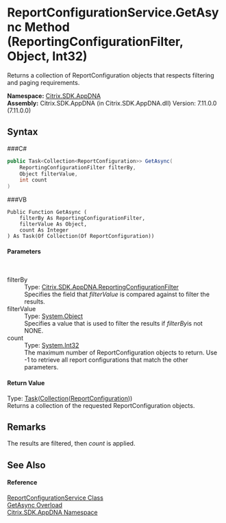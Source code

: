 # ReportConfigurationService.GetAsync Method (ReportingConfigurationFilter, Object, Int32)
 

Returns a collection of ReportConfiguration objects that respects filtering and paging requirements.

**Namespace:**&nbsp;<a href="N_Citrix_SDK_AppDNA">Citrix.SDK.AppDNA</a><br />**Assembly:**&nbsp;Citrix.SDK.AppDNA (in Citrix.SDK.AppDNA.dll) Version: 7.11.0.0 (7.11.0.0)

## Syntax

###C#
```csharp
public Task<Collection<ReportConfiguration>> GetAsync(
	ReportingConfigurationFilter filterBy,
	Object filterValue,
	int count
)
```

###VB
```vbnet
Public Function GetAsync ( 
	filterBy As ReportingConfigurationFilter,
	filterValue As Object,
	count As Integer
) As Task(Of Collection(Of ReportConfiguration))
```


#### Parameters
&nbsp;<dl><dt>filterBy</dt><dd>Type: <a href="T_Citrix_SDK_AppDNA_ReportingConfigurationFilter">Citrix.SDK.AppDNA.ReportingConfigurationFilter</a><br />Specifies the field that *filterValue* is compared against to filter the results.</dd><dt>filterValue</dt><dd>Type: <a href="http://msdn2.microsoft.com/en-us/library/e5kfa45b" target="_blank">System.Object</a><br />Specifies a value that is used to filter the results if *filterBy*is not NONE.</dd><dt>count</dt><dd>Type: <a href="http://msdn2.microsoft.com/en-us/library/td2s409d" target="_blank">System.Int32</a><br />The maximum number of ReportConfiguration objects to return. Use -1 to retrieve all report configurations that match the other parameters.</dd></dl>

#### Return Value
Type: <a href="http://msdn2.microsoft.com/en-us/library/dd321424" target="_blank">Task</a>(<a href="http://msdn2.microsoft.com/en-us/library/ms132397" target="_blank">Collection</a>(<a href="T_Citrix_SDK_AppDNA_ReportConfiguration">ReportConfiguration</a>))<br />Returns a collection of the requested ReportConfiguration objects.

## Remarks
The results are filtered, then *count* is applied.

## See Also


#### Reference
<a href="T_Citrix_SDK_AppDNA_ReportConfigurationService">ReportConfigurationService Class</a><br /><a href="Overload_Citrix_SDK_AppDNA_ReportConfigurationService_GetAsync">GetAsync Overload</a><br /><a href="N_Citrix_SDK_AppDNA">Citrix.SDK.AppDNA Namespace</a><br />